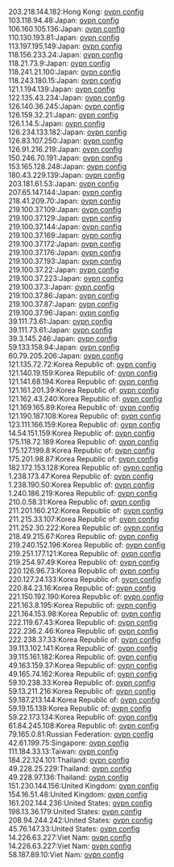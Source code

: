 203.218.144.182:Hong Kong: [ovpn config](vpn/203_218_144_182.ovpn)  
103.118.94.48:Japan: [ovpn config](vpn/103_118_94_48.ovpn)  
106.160.105.136:Japan: [ovpn config](vpn/106_160_105_136.ovpn)  
110.130.193.81:Japan: [ovpn config](vpn/110_130_193_81.ovpn)  
113.197.195.149:Japan: [ovpn config](vpn/113_197_195_149.ovpn)  
118.156.233.24:Japan: [ovpn config](vpn/118_156_233_24.ovpn)  
118.21.73.9:Japan: [ovpn config](vpn/118_21_73_9.ovpn)  
118.241.21.100:Japan: [ovpn config](vpn/118_241_21_100.ovpn)  
118.243.180.15:Japan: [ovpn config](vpn/118_243_180_15.ovpn)  
121.1.194.139:Japan: [ovpn config](vpn/121_1_194_139.ovpn)  
122.135.43.234:Japan: [ovpn config](vpn/122_135_43_234.ovpn)  
126.140.36.245:Japan: [ovpn config](vpn/126_140_36_245.ovpn)  
126.159.32.21:Japan: [ovpn config](vpn/126_159_32_21.ovpn)  
126.1.14.5:Japan: [ovpn config](vpn/126_1_14_5.ovpn)  
126.234.133.182:Japan: [ovpn config](vpn/126_234_133_182.ovpn)  
126.83.107.250:Japan: [ovpn config](vpn/126_83_107_250.ovpn)  
126.91.216.219:Japan: [ovpn config](vpn/126_91_216_219.ovpn)  
150.246.70.191:Japan: [ovpn config](vpn/150_246_70_191.ovpn)  
153.165.128.248:Japan: [ovpn config](vpn/153_165_128_248.ovpn)  
180.43.229.139:Japan: [ovpn config](vpn/180_43_229_139.ovpn)  
203.181.61.53:Japan: [ovpn config](vpn/203_181_61_53.ovpn)  
207.65.147.144:Japan: [ovpn config](vpn/207_65_147_144.ovpn)  
218.41.209.70:Japan: [ovpn config](vpn/218_41_209_70.ovpn)  
219.100.37.109:Japan: [ovpn config](vpn/219_100_37_109.ovpn)  
219.100.37.129:Japan: [ovpn config](vpn/219_100_37_129.ovpn)  
219.100.37.144:Japan: [ovpn config](vpn/219_100_37_144.ovpn)  
219.100.37.169:Japan: [ovpn config](vpn/219_100_37_169.ovpn)  
219.100.37.172:Japan: [ovpn config](vpn/219_100_37_172.ovpn)  
219.100.37.176:Japan: [ovpn config](vpn/219_100_37_176.ovpn)  
219.100.37.193:Japan: [ovpn config](vpn/219_100_37_193.ovpn)  
219.100.37.22:Japan: [ovpn config](vpn/219_100_37_22.ovpn)  
219.100.37.223:Japan: [ovpn config](vpn/219_100_37_223.ovpn)  
219.100.37.3:Japan: [ovpn config](vpn/219_100_37_3.ovpn)  
219.100.37.86:Japan: [ovpn config](vpn/219_100_37_86.ovpn)  
219.100.37.87:Japan: [ovpn config](vpn/219_100_37_87.ovpn)  
219.100.37.96:Japan: [ovpn config](vpn/219_100_37_96.ovpn)  
39.111.73.61:Japan: [ovpn config](vpn/39_111_73_61.ovpn)  
39.111.73.61:Japan: [ovpn config](vpn/39_111_73_61.ovpn)  
39.3.145.246:Japan: [ovpn config](vpn/39_3_145_246.ovpn)  
59.133.158.94:Japan: [ovpn config](vpn/59_133_158_94.ovpn)  
60.79.205.206:Japan: [ovpn config](vpn/60_79_205_206.ovpn)  
121.135.72.72:Korea Republic of: [ovpn config](vpn/121_135_72_72.ovpn)  
121.140.19.159:Korea Republic of: [ovpn config](vpn/121_140_19_159.ovpn)  
121.141.68.194:Korea Republic of: [ovpn config](vpn/121_141_68_194.ovpn)  
121.161.201.39:Korea Republic of: [ovpn config](vpn/121_161_201_39.ovpn)  
121.162.43.240:Korea Republic of: [ovpn config](vpn/121_162_43_240.ovpn)  
121.169.165.89:Korea Republic of: [ovpn config](vpn/121_169_165_89.ovpn)  
121.190.187.108:Korea Republic of: [ovpn config](vpn/121_190_187_108.ovpn)  
123.111.166.159:Korea Republic of: [ovpn config](vpn/123_111_166_159.ovpn)  
14.54.151.159:Korea Republic of: [ovpn config](vpn/14_54_151_159.ovpn)  
175.118.72.189:Korea Republic of: [ovpn config](vpn/175_118_72_189.ovpn)  
175.127.199.8:Korea Republic of: [ovpn config](vpn/175_127_199_8.ovpn)  
175.201.98.87:Korea Republic of: [ovpn config](vpn/175_201_98_87.ovpn)  
182.172.153.128:Korea Republic of: [ovpn config](vpn/182_172_153_128.ovpn)  
1.238.173.47:Korea Republic of: [ovpn config](vpn/1_238_173_47.ovpn)  
1.238.190.50:Korea Republic of: [ovpn config](vpn/1_238_190_50.ovpn)  
1.240.186.219:Korea Republic of: [ovpn config](vpn/1_240_186_219.ovpn)  
210.0.58.31:Korea Republic of: [ovpn config](vpn/210_0_58_31.ovpn)  
211.201.160.212:Korea Republic of: [ovpn config](vpn/211_201_160_212.ovpn)  
211.215.33.107:Korea Republic of: [ovpn config](vpn/211_215_33_107.ovpn)  
211.252.30.222:Korea Republic of: [ovpn config](vpn/211_252_30_222.ovpn)  
218.49.215.67:Korea Republic of: [ovpn config](vpn/218_49_215_67.ovpn)  
219.240.152.196:Korea Republic of: [ovpn config](vpn/219_240_152_196.ovpn)  
219.251.177.121:Korea Republic of: [ovpn config](vpn/219_251_177_121.ovpn)  
219.254.97.49:Korea Republic of: [ovpn config](vpn/219_254_97_49.ovpn)  
220.126.96.73:Korea Republic of: [ovpn config](vpn/220_126_96_73.ovpn)  
220.127.24.133:Korea Republic of: [ovpn config](vpn/220_127_24_133.ovpn)  
220.84.23.16:Korea Republic of: [ovpn config](vpn/220_84_23_16.ovpn)  
221.150.192.190:Korea Republic of: [ovpn config](vpn/221_150_192_190.ovpn)  
221.163.8.195:Korea Republic of: [ovpn config](vpn/221_163_8_195.ovpn)  
221.164.153.98:Korea Republic of: [ovpn config](vpn/221_164_153_98.ovpn)  
222.119.67.43:Korea Republic of: [ovpn config](vpn/222_119_67_43.ovpn)  
222.236.2.46:Korea Republic of: [ovpn config](vpn/222_236_2_46.ovpn)  
222.238.37.33:Korea Republic of: [ovpn config](vpn/222_238_37_33.ovpn)  
39.113.102.141:Korea Republic of: [ovpn config](vpn/39_113_102_141.ovpn)  
39.115.161.182:Korea Republic of: [ovpn config](vpn/39_115_161_182.ovpn)  
49.163.159.37:Korea Republic of: [ovpn config](vpn/49_163_159_37.ovpn)  
49.165.74.162:Korea Republic of: [ovpn config](vpn/49_165_74_162.ovpn)  
59.10.238.33:Korea Republic of: [ovpn config](vpn/59_10_238_33.ovpn)  
59.13.211.216:Korea Republic of: [ovpn config](vpn/59_13_211_216.ovpn)  
59.187.213.144:Korea Republic of: [ovpn config](vpn/59_187_213_144.ovpn)  
59.19.15.139:Korea Republic of: [ovpn config](vpn/59_19_15_139.ovpn)  
59.22.173.134:Korea Republic of: [ovpn config](vpn/59_22_173_134.ovpn)  
61.84.245.108:Korea Republic of: [ovpn config](vpn/61_84_245_108.ovpn)  
79.165.0.81:Russian Federation: [ovpn config](vpn/79_165_0_81.ovpn)  
42.61.199.75:Singapore: [ovpn config](vpn/42_61_199_75.ovpn)  
111.184.33.13:Taiwan: [ovpn config](vpn/111_184_33_13.ovpn)  
184.22.124.101:Thailand: [ovpn config](vpn/184_22_124_101.ovpn)  
49.228.25.229:Thailand: [ovpn config](vpn/49_228_25_229.ovpn)  
49.228.97.136:Thailand: [ovpn config](vpn/49_228_97_136.ovpn)  
151.230.144.156:United Kingdom: [ovpn config](vpn/151_230_144_156.ovpn)  
154.16.51.48:United Kingdom: [ovpn config](vpn/154_16_51_48.ovpn)  
161.202.144.236:United States: [ovpn config](vpn/161_202_144_236.ovpn)  
198.13.36.179:United States: [ovpn config](vpn/198_13_36_179.ovpn)  
208.94.244.242:United States: [ovpn config](vpn/208_94_244_242.ovpn)  
45.76.147.33:United States: [ovpn config](vpn/45_76_147_33.ovpn)  
14.226.63.227:Viet Nam: [ovpn config](vpn/14_226_63_227.ovpn)  
14.226.63.227:Viet Nam: [ovpn config](vpn/14_226_63_227.ovpn)  
58.187.89.10:Viet Nam: [ovpn config](vpn/58_187_89_10.ovpn)  
